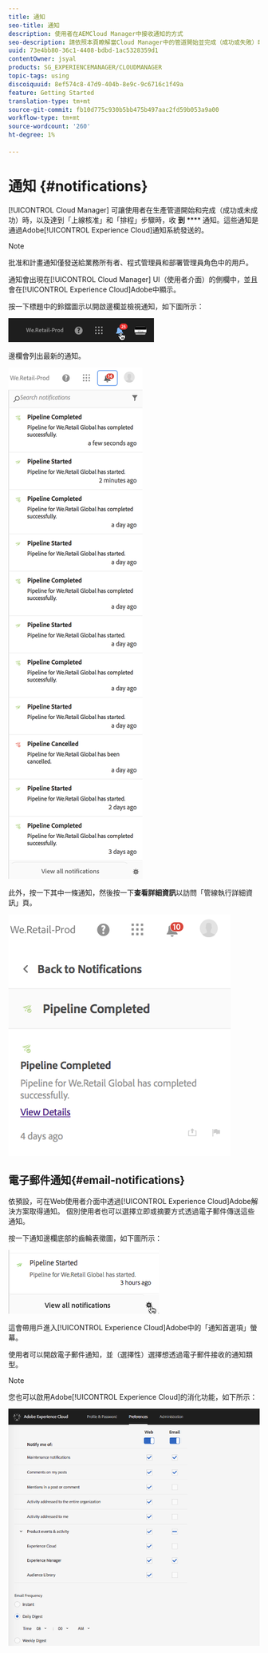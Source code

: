 ```yaml
---
title: 通知
seo-title: 通知
description: 使用者在AEMCloud Manager中接收通知的方式
seo-description: 請依照本頁瞭解當Cloud Manager中的管道開始並完成（成功或失敗）時，使用者如何收到通AEM知。
uuid: 73e4bb80-36c1-4408-bdbd-1ac5328359d1
contentOwner: jsyal
products: SG_EXPERIENCEMANAGER/CLOUDMANAGER
topic-tags: using
discoiquuid: 8ef574c8-47d9-404b-8e9c-9c6716c1f49a
feature: Getting Started
translation-type: tm+mt
source-git-commit: fb10d775c930b5bb475b497aac2fd59b053a9a00
workflow-type: tm+mt
source-wordcount: '260'
ht-degree: 1%

---
```



# 通知 {#notifications}

[!UICONTROL Cloud Manager] 可讓使用者在生產管道開始和完成（成功或未成功）時，以及達到「上線核准」和「排程」步驟時，收 **到**  **** 通知。這些通知是通過Adobe[!UICONTROL Experience Cloud]通知系統發送的。

>[!NOTE]
>
>批准和計畫通知僅發送給業務所有者、程式管理員和部署管理員角色中的用戶。

通知會出現在[!UICONTROL Cloud Manager] UI（使用者介面）的側欄中，並且會在[!UICONTROL Experience Cloud]Adobe中顯示。

按一下標題中的鈴鐺圖示以開啟邊欄並檢視通知，如下圖所示：

![](assets/image2018-7-12_11-52-40.png)

邊欄會列出最新的通知。

![](assets/screen_shot_2018-07-20at91406pm.png)

此外，按一下其中一條通知，然後按一下&#x200B;**查看詳細資訊**&#x200B;以訪問「管線執行詳細資訊」頁。

![](assets/screen_shot_2018-08-14at43503pm.png)

## 電子郵件通知{#email-notifications}

依預設，可在Web使用者介面中透過[!UICONTROL Experience Cloud]Adobe解決方案取得通知。 個別使用者也可以選擇立即或摘要方式透過電子郵件傳送這些通知。

按一下通知邊欄底部的齒輪表徵圖，如下圖所示：

![](assets/image2018-7-12_12-8-19.png)

這會帶用戶進入[!UICONTROL Experience Cloud]Adobe中的「通知首選項」螢幕。

使用者可以開啟電子郵件通知，並（選擇性）選擇想透過電子郵件接收的通知類型。

>[!NOTE]
>
>您也可以啟用Adobe[!UICONTROL Experience Cloud]的消化功能，如下所示：

![](assets/image2018-7-12_12-10-51.png)
